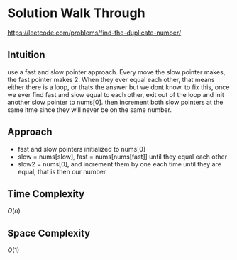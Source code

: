 # Solution Walk Through
https://leetcode.com/problems/find-the-duplicate-number/

## Intuition
use a fast and slow pointer approach. Every move the slow pointer makes, the fast pointer makes 2. When they ever equal each other, that means either there is a loop, or thats the answer but we dont know.
to fix this, once we ever find fast and slow equal to each other, exit out of the loop and init another slow pointer to nums[0]. then increment both slow pointers at the same itme since they will never be on the same number.

## Approach
- fast and slow pointers initialized to nums[0]
- slow = nums[slow], fast = nums[nums[fast]] until they equal each other
- slow2 = nums[0], and increment them by one each time until they are equal, that is then our number

## Time Complexity
$O(n)$

## Space Complexity
$O(1)$



